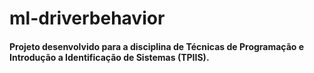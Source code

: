 # ml-driverbehavior

#### Projeto desenvolvido para a disciplina de Técnicas de Programação e Introdução a Identificação de Sistemas (TPIIS).
